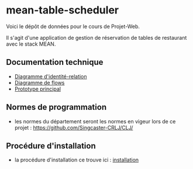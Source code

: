 # mean-table-scheduler

Voici le dépôt de données pour le cours de Projet-Web.

Il s'agit d'une application de gestion de réservation de tables de restaurant avec le stack MEAN.

## Documentation technique

- [Diagramme d'identité-relation](doc/er-diagram.md)
- [Diagramme de flows](doc/basic-flow-diagram.md)
- [Prototype principal](doc/prototypes.md)

## Normes de programmation

- les normes du département seront les normes en vigeur lors de ce projet : <https://github.com/Singcaster-CRLJ/CLJ/>

## Procédure d'installation

- la procédure d'installation ce trouve ici : [installation](doc/install.md)
